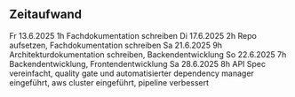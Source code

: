 ## Zeitaufwand
Fr 13.6.2025 1h Fachdokumentation schreiben
Di 17.6.2025 2h Repo aufsetzen, Fachdokumentation schreiben
Sa 21.6.2025 9h Architekturdokumentation schreiben, Backendentwicklung
So 22.6.2025 7h Backendentwicklung, Frontendentwicklung
Sa 28.6.2025 8h API Spec vereinfacht, quality gate und automatisierter dependency manager eingeführt, aws cluster eingeführt, pipeline verbessert
